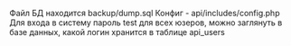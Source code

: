 Файл БД находится backup/dump.sql
Конфиг - api/includes/config.php
Для входа в систему пароль test для всех юзеров, 
можно заглянуть в базе данных, какой логин хранится в таблице api_users

